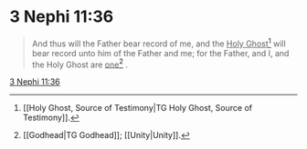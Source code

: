 # 3 Nephi 11:36

> And thus will the Father bear record of me, and the <u>Holy Ghost</u>[^a] will bear record unto him of the Father and me; for the Father, and I, and the Holy Ghost are <u>one</u>[^b] .

[3 Nephi 11:36](https://www.churchofjesuschrist.org/study/scriptures/bofm/3-ne/11?lang=eng&id=p36#p36)


[^a]: [[Holy Ghost, Source of Testimony|TG Holy Ghost, Source of Testimony]].  
[^b]: [[Godhead|TG Godhead]]; [[Unity|Unity]].  
